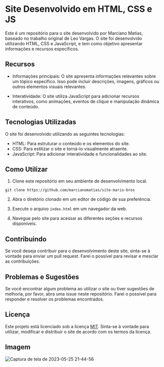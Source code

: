 # Site Desenvolvido em HTML, CSS e JS

Este é um repositório para o site desenvolvido por Marciano Matias, baseado no trabalho original de Leo Vargas. O site foi desenvolvido utilizando HTML, CSS e JavaScript, e tem como objetivo apresentar informações e recursos específicos.

## Recursos

- Informações principais: O site apresenta informações relevantes sobre um tópico específico. Isso pode incluir descrições, imagens, gráficos ou outros elementos visuais relevantes.

- Interatividade: O site utiliza JavaScript para adicionar recursos interativos, como animações, eventos de clique e manipulação dinâmica de conteúdo.

## Tecnologias Utilizadas

O site foi desenvolvido utilizando as seguintes tecnologias:

- HTML: Para estruturar o conteúdo e os elementos do site.
- CSS: Para estilizar o site e torná-lo visualmente atraente.
- JavaScript: Para adicionar interatividade e funcionalidades ao site.

## Como Utilizar

1. Clone este repositório em seu ambiente de desenvolvimento local.

```shell
git clone https://github.com/marcianomatias/site-mario-bros
```

2. Abra o diretório clonado em um editor de código de sua preferência.

3. Execute o arquivo `index.html` em um navegador da web.

4. Navegue pelo site para acessar as diferentes seções e recursos disponíveis.

## Contribuindo

Se você deseja contribuir para o desenvolvimento deste site, sinta-se à vontade para enviar um pull request. Farei o possível para revisar e mesclar as contribuições.

## Problemas e Sugestões

Se você encontrar algum problema ao utilizar o site ou tiver sugestões de melhoria, por favor, abra uma issue neste repositório. Farei o possível para responder e resolver os problemas encontrados.

## Licença

Este projeto está licenciado sob a licença [MIT](LICENSE). Sinta-se à vontade para utilizar, modificar e distribuir o site de acordo com os termos da licença.

## Imagem

![Captura de tela de 2023-05-25 21-44-56](https://github.com/marcianomatias/site-mario-bros/assets/10820742/2b7403d0-0881-4593-888a-8ba0c6f03fde)
